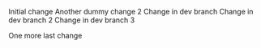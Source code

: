Initial change
Another dummy change 2
Change in dev branch
Change in dev branch 2
Change in dev branch 3


One more last change
